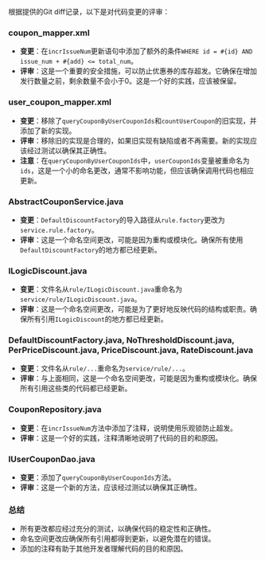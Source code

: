 根据提供的Git diff记录，以下是对代码变更的评审：

### coupon_mapper.xml
- **变更**：在`incrIssueNum`更新语句中添加了额外的条件`WHERE id = #{id} AND issue_num + #{add} <= total_num`。
- **评审**：这是一个重要的安全措施，可以防止优惠券的库存超发。它确保在增加发行数量之前，剩余数量不会小于0。这是一个好的实践，应该被保留。

### user_coupon_mapper.xml
- **变更**：移除了`queryCouponByUserCouponIds`和`countUserCoupon`的旧实现，并添加了新的实现。
- **评审**：移除旧的实现是合理的，如果旧实现有缺陷或者不再需要。新的实现应该经过测试以确保其正确性。
- **注意**：在`queryCouponByUserCouponIds`中，`userCouponIds`变量被重命名为`ids`，这是一个小的命名更改，通常不影响功能，但应该确保调用代码也相应更新。

### AbstractCouponService.java
- **变更**：`DefaultDiscountFactory`的导入路径从`rule.factory`更改为`service.rule.factory`。
- **评审**：这是一个命名空间更改，可能是因为重构或模块化。确保所有使用`DefaultDiscountFactory`的地方都已经更新。

### ILogicDiscount.java
- **变更**：文件名从`rule/ILogicDiscount.java`重命名为`service/rule/ILogicDiscount.java`。
- **评审**：这是一个命名空间更改，可能是为了更好地反映代码的结构或职责。确保所有引用`ILogicDiscount`的地方都已经更新。

### DefaultDiscountFactory.java, NoThresholdDiscount.java, PerPriceDiscount.java, PriceDiscount.java, RateDiscount.java
- **变更**：文件名从`rule/...`重命名为`service/rule/...`。
- **评审**：与上面相同，这是一个命名空间更改，可能是因为重构或模块化。确保所有引用这些类的代码都已经更新。

### CouponRepository.java
- **变更**：在`incrIssueNum`方法中添加了注释，说明使用乐观锁防止超发。
- **评审**：这是一个好的实践，注释清晰地说明了代码的目的和原因。

### IUserCouponDao.java
- **变更**：添加了`queryCouponByUserCouponIds`方法。
- **评审**：这是一个新的方法，应该经过测试以确保其正确性。

### 总结
- 所有更改都应经过充分的测试，以确保代码的稳定性和正确性。
- 命名空间更改应确保所有引用都得到更新，以避免潜在的错误。
- 添加的注释有助于其他开发者理解代码的目的和原因。